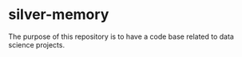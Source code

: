 # silver-memory
The purpose of this repository is to have a code base related to data science projects.
